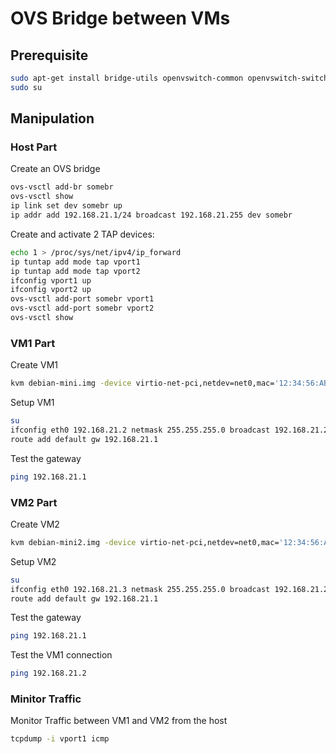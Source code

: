 # OVS Bridge between VMs

## Prerequisite

```bash
sudo apt-get install bridge-utils openvswitch-common openvswitch-switch
sudo su
```


## Manipulation

### Host Part

Create an OVS bridge 
```bash
ovs-vsctl add-br somebr
ovs-vsctl show
ip link set dev somebr up
ip addr add 192.168.21.1/24 broadcast 192.168.21.255 dev somebr
```
      
Create and activate 2 TAP devices:
```bash
echo 1 > /proc/sys/net/ipv4/ip_forward
ip tuntap add mode tap vport1
ip tuntap add mode tap vport2
ifconfig vport1 up
ifconfig vport2 up
ovs-vsctl add-port somebr vport1
ovs-vsctl add-port somebr vport2
ovs-vsctl show
```


###  VM1 Part

Create VM1
```bash
kvm debian-mini.img -device virtio-net-pci,netdev=net0,mac='12:34:56:AB:CD:81' -netdev tap,id=net0,ifname=vport1,script=no,downscript=no -name vm1 -daemonize
```

Setup VM1
```bash
su
ifconfig eth0 192.168.21.2 netmask 255.255.255.0 broadcast 192.168.21.255
route add default gw 192.168.21.1
```

Test the gateway
```bash
ping 192.168.21.1
```


###  VM2 Part

Create VM2
```bash
kvm debian-mini2.img -device virtio-net-pci,netdev=net0,mac='12:34:56:AB:CD:82' -netdev tap,id=net0,ifname=vport2,script=no,downscript=no -name vm2 -daemonize
```

      
Setup VM2
```bash
su
ifconfig eth0 192.168.21.3 netmask 255.255.255.0 broadcast 192.168.21.255
route add default gw 192.168.21.1
```

Test the gateway
```bash
ping 192.168.21.1
```

Test the VM1 connection
```bash
ping 192.168.21.2
```

     
### Minitor Traffic

Monitor Traffic between VM1 and VM2 from the host
```bash
tcpdump -i vport1 icmp
```